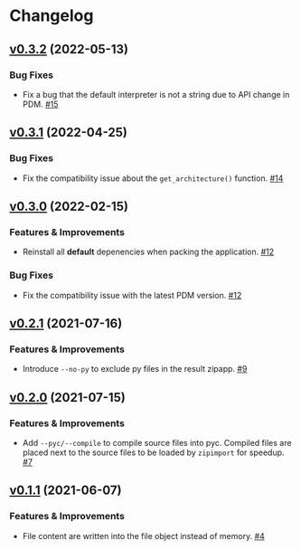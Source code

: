 # Changelog

<!-- insertion marker -->
[v0.3.2](https://github.com/frostming/pdm-packer/releases/tag/0.3.2) (2022-05-13)
---------------------------------------------------------------------------------

### Bug Fixes

- Fix a bug that the default interpreter is not a string due to API change in PDM. [#15](https://github.com/frostming/pdm-packer/issues/15)


[v0.3.1](https://github.com/frostming/pdm-packer/releases/tag/0.3.1) (2022-04-25)
---------------------------------------------------------------------------------

### Bug Fixes

- Fix the compatibility issue about the `get_architecture()` function. [#14](https://github.com/frostming/pdm-packer/issues/14)


[v0.3.0](https://github.com/frostming/pdm-packer/releases/tag/0.3.0) (2022-02-15)
---------------------------------------------------------------------------------

### Features & Improvements

- Reinstall all **default** depenencies when packing the application. [#12](https://github.com/frostming/pdm-packer/issues/12)

### Bug Fixes

- Fix the compatibility issue with the latest PDM version. [#12](https://github.com/frostming/pdm-packer/issues/12)


[v0.2.1](https://github.com/frostming/pdm-packer/releases/tag/0.2.1) (2021-07-16)
---------------------------------------------------------------------------------

### Features & Improvements

- Introduce `--no-py` to exclude py files in the result zipapp. [#9](https://github.com/frostming/pdm-packer/issues/9)


[v0.2.0](https://github.com/frostming/pdm-packer/releases/tag/0.2.0) (2021-07-15)
---------------------------------------------------------------------------------

### Features & Improvements

- Add `--pyc/--compile` to compile source files into pyc. Compiled files are placed next to the source files to be loaded by `zipimport` for speedup.  [#7](https://github.com/frostming/pdm-packer/issues/7)


[v0.1.1](https://github.com/frostming/pdm-packer/releases/tag/0.1.1) (2021-06-07)
---------------------------------------------------------------------------------

### Features & Improvements

- File content are written into the file object instead of memory. [#4](https://github.com/frostming/pdm-packer/issues/4)
